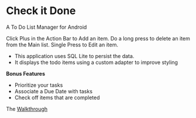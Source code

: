 # Check it Done
A To Do List Manager for Android

Click Plus in the Action Bar to Add an item.
Do a long press to delete an item from the Main list.
Single Press to Edit an item.

* This application uses SQL Lite to persist the data.
* It displays the todo items using a custom adapter to improve styling

**Bonus Features**

* Prioritize your tasks
* Associate a Due Date with tasks
* Check off items that are completed 

The [Walkthrough](https://github.com/scottrichards/SimpleToDo/blob/master/walkthrough/CheckItDone.gif "Walkthrough")
